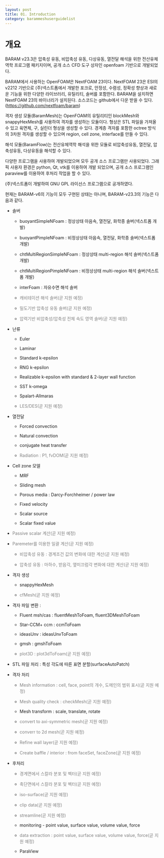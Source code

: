 ```yaml
---
layout: post
title: 01. Introduction
category: barammeshuserguidelist
---
```


# 개요

BARAM v23.3은 압축성 유동, 비압축성 유동, 다상유동, 열전달 해석을 위한 전산유체역학 프로그램 패키지이며, 공개 소스 CFD 도구 상자인 openfoam 기반으로 개발되었다.

BARAM에서 사용하는 OpenFOAM은 NextFOAM 23이다. NextFOAM 23은 ESI의 v2212 기반으로 (주)넥스트폼에서 개발한 포크로, 안정성,  수렴성, 정확성 향상과 새로운 기능을 위한 다양한 라이브러리, 유틸리티, 솔버를 포함한다. BARAM을 설치하면 NextFOAM 23의 바이너리가 설치된다. 소스코드는 github에서 다운 받을 수 있다.(https://github.com/nextfoam/baram) 

격자 생성 모듈(BaramMesh)는 OpenFOAM의 유틸리티인 blockMesh와 snappyHexMesh를 사용하여 격자를 생성하는 모듈이다. 형상은 STL 파일을 가져올 수 있고 육면체, 구, 실린더 형상을 생성할 수 있다. 경계층 격자를 포함한 octree 방식의 3차원 격자를 생성할 수 있으며 region, cell zone, interface를 만들 수 있다.

해석 모듈(BaramFlow)는 전산유체역학 해석을 위한 모듈로 비압축성유동, 열전달, 압축성유동, 다상유동을 해석할 수 있다.

다양한 프로그램을 사용하여 개발되었으며 모두 공개 소스 프로그램만 사용되었다. 그래픽 사용자 환경은 python, Qt, vtk를 이용하여 개발 되었으며, 공개 소스 프로그램인 paraview를 이용하여 후처리 작업을 할 수 있다.

(주)넥스트폼이 개발하여 GNU GPL 라이선스 프로그램으로 공개하였다.

현재는 BARAM-v6의 기능이 모두 구현된 상태는 아니며, BARAM-v23.3의 기능은 다음과 같다. 

* 솔버

  + buoyantSimpleNFoam : 정상상태 아음속, 열전달, 화학종 솔버(넥스트폼 개발)
  
  + buoyantPimpleNFoam : 비정상상태 아음속, 열전달, 화학종 솔버(넥스트폼 개발)
  
  + chtMultiRegionSimpleNFoam : 정상상태 multi-region 해석 솔버(넥스트폼 개발)
  
  + chtMultiRegionPimpleNFoam : 비정상상태 multi-region 해석 솔버(넥스트폼 개발)
  
  + interFoam : 자유수면 해석 솔버
  
  + <span style="color:gray">캐비테이션 해석 솔버(곧 지원 예정)</span>
  
  + <span style="color:gray">밀도기반 압축성 유동 솔버(곧 지원 예정)</span>
  
  + <span style="color:gray">압력기반 비압축성/압축성 전체 속도 영역 솔버(곧 지원 예정)</span>
  
* 난류

  + Euler
  
  + Laminar
  
  + Standard k-epsilon
  
  + RNG k-epsilon
  
  + Realizable k-epsilon with standard & 2-layer wall function
  
  + SST k-omega
  
  + Spalart-Allmaras
  
  + <span style="color:gray">LES/DES(곧 지원 예정)</span>
  
* 열전달

  + Forced convection
  
  + Natural convection
  
  + conjugate heat transfer
  
  + <span style="color:gray">Radiation : P1, fvDOM(곧 지원 예정)</span>
  
* Cell zone 모델

  + MRF
  
  + Sliding mesh
  
  + Porous media : Darcy-Forchheimer / power law
  
  + Fixed velocity
  
  + Scalar source
  
  + Scalar fixed value
  
* <span style="color:gray">Passive scalar 계산(곧 지원 예정)</span>

* <span style="color:gray">Paremeter를 이용한 일괄 계산(곧 지원 예정)</span>

  + <span style="color:gray">비압축성 유동 : 경계조건 값의 변화에 대한 계산(곧 지원 예정)</span>
  
  + <span style="color:gray">압축성 유동 : 마하수, 받음각, 옆미끄럼각 변화에 대한 계산(곧 지원 예정)</span>
  
* 격자 생성

  + snappyHexMesh
  
  + <span style="color:gray">cfMesh(곧 지원 예정)</span>
  
* 격자 파일 변환 :

  + Fluent msh/cas : fluentMeshToFoam, fluent3DMeshToFoam
  
  + Star-CCM+ ccm : ccmToFoam
  
  + ideasUnv : ideasUnvToFoam
  
  + gmsh : gmshToFoam
  
  + <span style="color:gray">plot3D : plot3dToFoam(곧 지원 예정)</span>
  
* STL 파일 처리 : 특성 각도에 따른 표면 분할(surfaceAutoPatch)

* 격자 처리
  + <span style="color:gray">Mesh information : cell, face, point의 개수, 도메인의 범위 표시(곧 지원 예정)</span>
  
  + <span style="color:gray">Mesh quality check : checkMesh(곧 지원 예정)</span>
  
  + Mesh transform : scale, translate, rotate
  
  + <span style="color:gray">convert to axi-symmetric mesh(곧 지원 예정)</span>
  
  + <span style="color:gray">converr to 2d mesh(곧 지원 예정)</span>
  
  + <span style="color:gray">Refine wall layer(곧 지원 예정)</span>
  
  + <span style="color:gray">Create baffle / interior : from faceSet, faceZone(곧 지원 예정)</span>
  
* 후처리

  + <span style="color:gray">경계면에서 스칼라 분포 및 벡터(곧 지원 예정)</span>
  
  + <span style="color:gray">축단면에서 스칼라 분포 및 벡터(곧 지원 예정)</span>
  
  + <span style="color:gray">iso-surface(곧 지원 예정)</span>
  
  + <span style="color:gray">clip data(곧 지원 예정)</span>
  
  + <span style="color:gray">streamline(곧 지원 예정)</span>
  
  + monitoring - point value, surface value, volume value, force
  
  + <span style="color:gray">data extraction : point value, surface value, volume value, force(곧 지원 예정)</span>
  
  + ParaView


